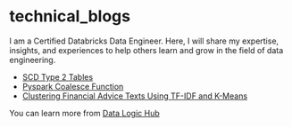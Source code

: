 # technical_blogs
I am a Certified Databricks Data Engineer. Here, I will share my expertise, insights, and experiences to help others learn and grow in the field of data engineering.

- [SCD Type 2 Tables](https://github.com/byambaa1982/technical_blogs/tree/main/scd_type_2_table)
- [Pyspark Coalesce Function](https://github.com/byambaa1982/technical_blogs/tree/main/coalesce)
- [Clustering Financial Advice Texts Using TF-IDF and K-Means](https://github.com/byambaa1982/technical_blogs/tree/main/test_clustering)

You can learn more from [Data Logic Hub](https://datalogichub.com)

